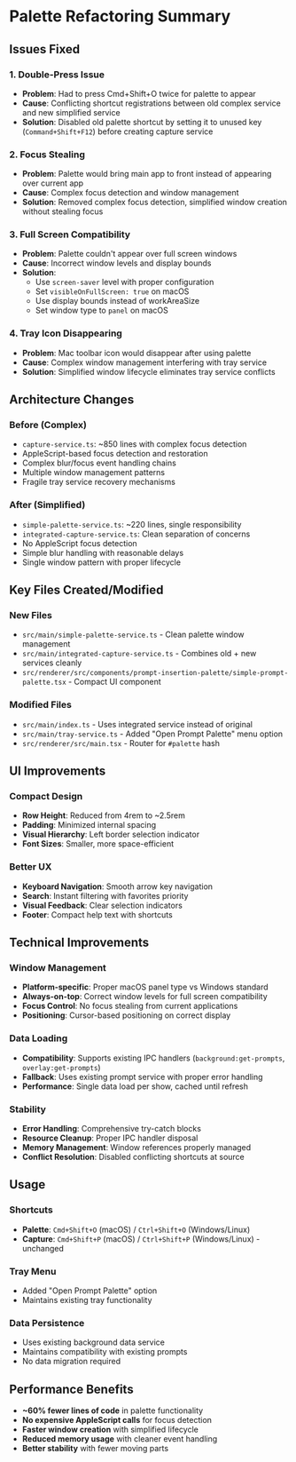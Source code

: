 # Palette Refactoring Summary

## Issues Fixed

### 1. **Double-Press Issue**
- **Problem**: Had to press Cmd+Shift+O twice for palette to appear
- **Cause**: Conflicting shortcut registrations between old complex service and new simplified service
- **Solution**: Disabled old palette shortcut by setting it to unused key (`Command+Shift+F12`) before creating capture service

### 2. **Focus Stealing**
- **Problem**: Palette would bring main app to front instead of appearing over current app
- **Cause**: Complex focus detection and window management
- **Solution**: Removed complex focus detection, simplified window creation without stealing focus

### 3. **Full Screen Compatibility**
- **Problem**: Palette couldn't appear over full screen windows
- **Cause**: Incorrect window levels and display bounds
- **Solution**:
  - Use `screen-saver` level with proper configuration
  - Set `visibleOnFullScreen: true` on macOS
  - Use display bounds instead of workAreaSize
  - Set window type to `panel` on macOS

### 4. **Tray Icon Disappearing**
- **Problem**: Mac toolbar icon would disappear after using palette
- **Cause**: Complex window management interfering with tray service
- **Solution**: Simplified window lifecycle eliminates tray service conflicts

## Architecture Changes

### Before (Complex)
- `capture-service.ts`: ~850 lines with complex focus detection
- AppleScript-based focus detection and restoration
- Complex blur/focus event handling chains
- Multiple window management patterns
- Fragile tray service recovery mechanisms

### After (Simplified)
- `simple-palette-service.ts`: ~220 lines, single responsibility
- `integrated-capture-service.ts`: Clean separation of concerns
- No AppleScript focus detection
- Simple blur handling with reasonable delays
- Single window pattern with proper lifecycle

## Key Files Created/Modified

### New Files
- `src/main/simple-palette-service.ts` - Clean palette window management
- `src/main/integrated-capture-service.ts` - Combines old + new services cleanly
- `src/renderer/src/components/prompt-insertion-palette/simple-prompt-palette.tsx` - Compact UI component

### Modified Files
- `src/main/index.ts` - Uses integrated service instead of original
- `src/main/tray-service.ts` - Added "Open Prompt Palette" menu option
- `src/renderer/src/main.tsx` - Router for `#palette` hash

## UI Improvements

### Compact Design
- **Row Height**: Reduced from 4rem to ~2.5rem
- **Padding**: Minimized internal spacing
- **Visual Hierarchy**: Left border selection indicator
- **Font Sizes**: Smaller, more space-efficient

### Better UX
- **Keyboard Navigation**: Smooth arrow key navigation
- **Search**: Instant filtering with favorites priority
- **Visual Feedback**: Clear selection indicators
- **Footer**: Compact help text with shortcuts

## Technical Improvements

### Window Management
- **Platform-specific**: Proper macOS panel type vs Windows standard
- **Always-on-top**: Correct window levels for full screen compatibility
- **Focus Control**: No focus stealing from current applications
- **Positioning**: Cursor-based positioning on correct display

### Data Loading
- **Compatibility**: Supports existing IPC handlers (`background:get-prompts`, `overlay:get-prompts`)
- **Fallback**: Uses existing prompt service with proper error handling
- **Performance**: Single data load per show, cached until refresh

### Stability
- **Error Handling**: Comprehensive try-catch blocks
- **Resource Cleanup**: Proper IPC handler disposal
- **Memory Management**: Window references properly managed
- **Conflict Resolution**: Disabled conflicting shortcuts at source

## Usage

### Shortcuts
- **Palette**: `Cmd+Shift+O` (macOS) / `Ctrl+Shift+O` (Windows/Linux)
- **Capture**: `Cmd+Shift+P` (macOS) / `Ctrl+Shift+P` (Windows/Linux) - unchanged

### Tray Menu
- Added "Open Prompt Palette" option
- Maintains existing tray functionality

### Data Persistence
- Uses existing background data service
- Maintains compatibility with existing prompts
- No data migration required

## Performance Benefits

- **~60% fewer lines of code** in palette functionality
- **No expensive AppleScript calls** for focus detection
- **Faster window creation** with simplified lifecycle
- **Reduced memory usage** with cleaner event handling
- **Better stability** with fewer moving parts